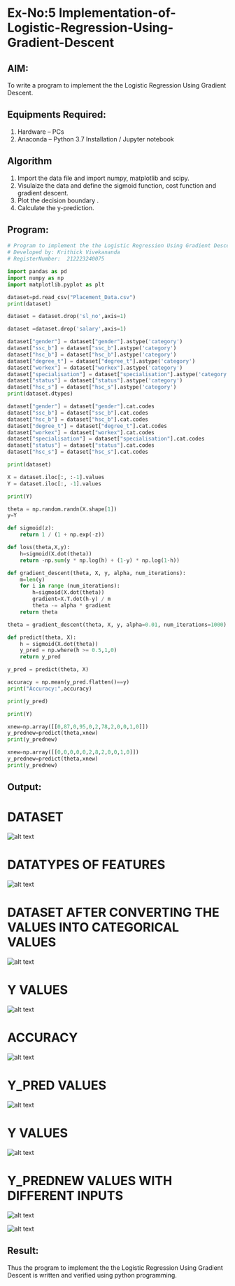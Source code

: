 # Ex-No:5 Implementation-of-Logistic-Regression-Using-Gradient-Descent

## AIM:
To write a program to implement the the Logistic Regression Using Gradient Descent.

## Equipments Required:
1. Hardware – PCs
2. Anaconda – Python 3.7 Installation / Jupyter notebook

## Algorithm
1. Import the data file and import numpy, matplotlib and scipy.
2. Visulaize the data and define the sigmoid function, cost function and gradient descent.
3. Plot the decision boundary .
4. Calculate the y-prediction.

## Program:
```python
# Program to implement the the Logistic Regression Using Gradient Descent.
# Developed by: Krithick Vivekananda
# RegisterNumber:  212223240075

import pandas as pd
import numpy as np
import matplotlib.pyplot as plt

dataset=pd.read_csv("Placement_Data.csv")
print(dataset)

dataset = dataset.drop('sl_no',axis=1)

dataset =dataset.drop('salary',axis=1)

dataset["gender"] = dataset["gender"].astype('category')
dataset["ssc_b"] = dataset["ssc_b"].astype('category')
dataset["hsc_b"] = dataset["hsc_b"].astype('category')
dataset["degree_t"] = dataset["degree_t"].astype('category')
dataset["workex"] = dataset["workex"].astype('category')
dataset["specialisation"] = dataset["specialisation"].astype('category')
dataset["status"] = dataset["status"].astype('category')
dataset["hsc_s"] = dataset["hsc_s"].astype('category')
print(dataset.dtypes)

dataset["gender"] = dataset["gender"].cat.codes
dataset["ssc_b"] = dataset["ssc_b"].cat.codes
dataset["hsc_b"] = dataset["hsc_b"].cat.codes
dataset["degree_t"] = dataset["degree_t"].cat.codes
dataset["workex"] = dataset["workex"].cat.codes
dataset["specialisation"] = dataset["specialisation"].cat.codes
dataset["status"] = dataset["status"].cat.codes
dataset["hsc_s"] = dataset["hsc_s"].cat.codes

print(dataset)

X = dataset.iloc[:, :-1].values
Y = dataset.iloc[:, -1].values

print(Y)

theta = np.random.randn(X.shape[1])
y=Y

def sigmoid(z):
    return 1 / (1 + np.exp(-z))

def loss(theta,X,y):
    h=sigmoid(X.dot(theta))
    return -np.sum(y * np.log(h) + (1-y) * np.log(1-h))

def gradient_descent(theta, X, y, alpha, num_iterations):
    m=len(y)
    for i in range (num_iterations):
        h=sigmoid(X.dot(theta))
        gradient=X.T.dot(h-y) / m
        theta -= alpha * gradient
    return theta

theta = gradient_descent(theta, X, y, alpha=0.01, num_iterations=1000)

def predict(theta, X):
    h = sigmoid(X.dot(theta))
    y_pred = np.where(h >= 0.5,1,0)
    return y_pred

y_pred = predict(theta, X)

accuracy = np.mean(y_pred.flatten()==y)
print("Accuracy:",accuracy)

print(y_pred)

print(Y)

xnew=np.array([[0,87,0,95,0,2,78,2,0,0,1,0]])
y_prednew=predict(theta,xnew)
print(y_prednew)

xnew=np.array([[0,0,0,0,0,2,8,2,0,0,1,0]])
y_prednew=predict(theta,xnew)
print(y_prednew)
```

## Output:
# DATASET
![alt text](325954813-c4c499d3-e6fd-45b8-a742-e5005c5c1dae.png)

# DATATYPES OF FEATURES
![alt text](325955231-52427308-354f-4c6e-8dd2-a93f93672231.png)

# DATASET AFTER CONVERTING THE VALUES INTO CATEGORICAL VALUES
![alt text](325956458-e2a8d300-ce50-4bd2-9afe-56adeed95d16.png)

# Y VALUES
![alt text](325957436-93f40beb-77fb-4d5b-95bd-bec06b89434d.png)
# ACCURACY
![alt text](325957700-9f65f077-c41b-472d-af67-de6b50289f0f.png)

# Y_PRED VALUES
![alt text](325957937-33646553-c8ea-4296-84de-e95c98237ab9.png)

# Y VALUES 
![alt text](325958077-c49d8974-f0a1-4071-9208-c24240ab58de.png)
# Y_PREDNEW VALUES WITH DIFFERENT INPUTS
![alt text](325958333-144d406f-8acc-43c8-a360-75d1f11a35e4.png)

![alt text](325958371-c1809ed4-067a-420a-960d-7527d4de1217.png)


## Result:
Thus the program to implement the the Logistic Regression Using Gradient Descent is written and verified using python programming.

